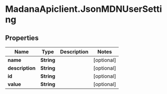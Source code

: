 # MadanaApiclient.JsonMDNUserSetting

## Properties

Name | Type | Description | Notes
------------ | ------------- | ------------- | -------------
**name** | **String** |  | [optional] 
**description** | **String** |  | [optional] 
**id** | **String** |  | [optional] 
**value** | **String** |  | [optional] 


